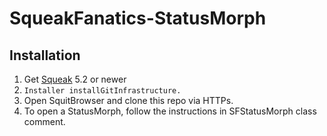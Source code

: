 # SqueakFanatics-StatusMorph
## Installation
1. Get [Squeak](https://squeak.org/) 5.2 or newer
2. `Installer installGitInfrastructure.`
3. Open SquitBrowser and clone this repo via HTTPs.
4. To open a StatusMorph, follow the instructions in SFStatusMorph class comment.
